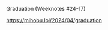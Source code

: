 Graduation (Weeknotes #24-17)

[<span class="invisible">https://</span><span class="">mihobu.lol/2024/04/graduation</span><span class="invisible"></span>](https://mihobu.lol/2024/04/graduation)